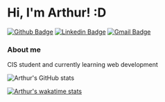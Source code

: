 # Hi, I'm Arthur! :D

[![Github Badge](https://img.shields.io/badge/-Github-000?style=flat-square&logo=Github&logoColor=white&link=https://github.com/fagnerpsantos)](https://github.com/castilhoarth)
[![Linkedin Badge](https://img.shields.io/badge/-LinkedIn-blue?style=flat-square&logo=Linkedin&logoColor=white&link=https://www.linkedin.com/in/fagnerpsantos/)](https://www.linkedin.com/in/castilhoarthur/)
[![Gmail Badge](https://img.shields.io/badge/-castartx@gmail.com-c14438?style=flat-square&logo=Gmail&logoColor=white&link=mailto:castartx@gmail.com)](mailto:castartx@gmail.com)
### About me
CIS student and currently learning web development

![Arthur's GitHub stats](https://github-readme-stats.vercel.app/api?username=castilhoarth&show_icons=true&theme=radical)

[![Arthur's wakatime stats](https://github-readme-stats.vercel.app/api/wakatime?username=castilhoarth)](https://github.com/castilhoarth/github-readme-stats)
